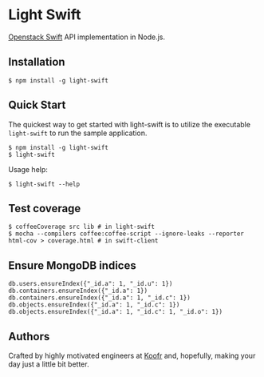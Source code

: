 # Light Swift

[Openstack Swift](http://docs.openstack.org/developer/swift/) API implementation in Node.js. 

## Installation

    $ npm install -g light-swift

## Quick Start

The quickest way to get started with light-swift is to utilize the executable `light-swift` to run the sample application.

    $ npm install -g light-swift
    $ light-swift

Usage help:

    $ light-swift --help

## Test coverage

    $ coffeeCoverage src lib # in light-swift
    $ mocha --compilers coffee:coffee-script --ignore-leaks --reporter html-cov > coverage.html # in swift-client

## Ensure MongoDB indices

```
db.users.ensureIndex({"_id.a": 1, "_id.u": 1})
db.containers.ensureIndex({"_id.a": 1})
db.containers.ensureIndex({"_id.a": 1, "_id.c": 1})
db.objects.ensureIndex({"_id.a": 1, "_id.c": 1})
db.objects.ensureIndex({"_id.a": 1, "_id.c": 1, "_id.o": 1})
```

## Authors

Crafted by highly motivated engineers at [Koofr](http://koofr.net) and, hopefully, making your day just a little bit better.
